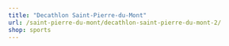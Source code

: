 ```yaml
---
title: "Decathlon Saint-Pierre-du-Mont"
url: /saint-pierre-du-mont/decathlon-saint-pierre-du-mont-2/
shop: sports
---
```

